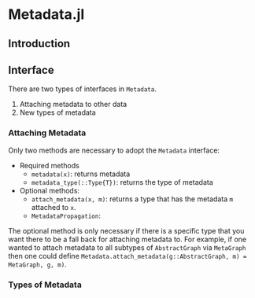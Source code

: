 # Metadata.jl


## Introduction

## Interface

There are two types of interfaces in `Metadata`.
1. Attaching metadata to other data
2. New types of metadata

### Attaching Metadata

Only two methods are necessary to adopt the `Metadata` interface:
* Required methods
  - `metadata(x)`: returns metadata
  - `metadata_type(::Type{T})`: returns the type of metadata
* Optional methods:
  - `attach_metadata(x, m)`: returns a type that has the metadata `m` attached to `x`.
  - `MetadataPropagation`:

The optional method is only necessary if there is a specific type that you want there
to be a fall back for attaching metadata to. For example, if one wanted to attach
metadata to all subtypes of `AbstractGraph` via `MetaGraph` then one could define
`Metadata.attach_metadata(g::AbstractGraph, m) = MetaGraph, g, m)`.

### Types of Metadata

